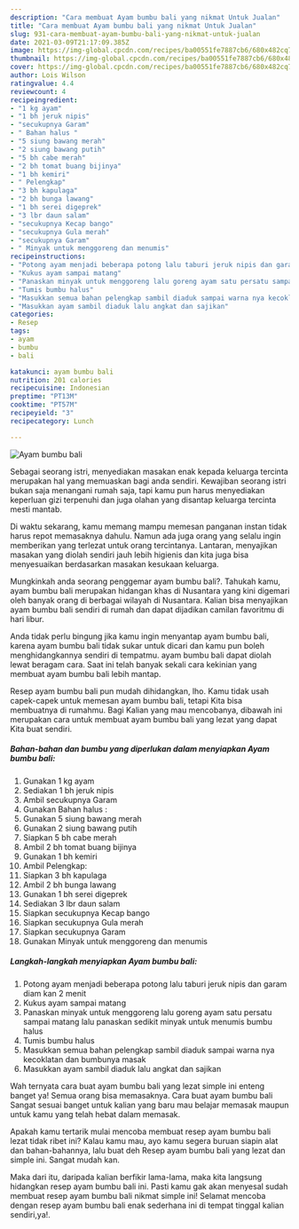 ```yaml
---
description: "Cara membuat Ayam bumbu bali yang nikmat Untuk Jualan"
title: "Cara membuat Ayam bumbu bali yang nikmat Untuk Jualan"
slug: 931-cara-membuat-ayam-bumbu-bali-yang-nikmat-untuk-jualan
date: 2021-03-09T21:17:09.385Z
image: https://img-global.cpcdn.com/recipes/ba00551fe7887cb6/680x482cq70/ayam-bumbu-bali-foto-resep-utama.jpg
thumbnail: https://img-global.cpcdn.com/recipes/ba00551fe7887cb6/680x482cq70/ayam-bumbu-bali-foto-resep-utama.jpg
cover: https://img-global.cpcdn.com/recipes/ba00551fe7887cb6/680x482cq70/ayam-bumbu-bali-foto-resep-utama.jpg
author: Lois Wilson
ratingvalue: 4.4
reviewcount: 4
recipeingredient:
- "1 kg ayam"
- "1 bh jeruk nipis"
- "secukupnya Garam"
- " Bahan halus "
- "5 siung bawang merah"
- "2 siung bawang putih"
- "5 bh cabe merah"
- "2 bh tomat buang bijinya"
- "1 bh kemiri"
- " Pelengkap"
- "3 bh kapulaga"
- "2 bh bunga lawang"
- "1 bh serei digeprek"
- "3 lbr daun salam"
- "secukupnya Kecap bango"
- "secukupnya Gula merah"
- "secukupnya Garam"
- " Minyak untuk menggoreng dan menumis"
recipeinstructions:
- "Potong ayam menjadi beberapa potong lalu taburi jeruk nipis dan garam diam kan 2 menit"
- "Kukus ayam sampai matang"
- "Panaskan minyak untuk menggoreng lalu goreng ayam satu persatu sampai matang lalu panaskan sedikit minyak untuk menumis bumbu halus"
- "Tumis bumbu halus"
- "Masukkan semua bahan pelengkap sambil diaduk sampai warna nya kecoklatan dan bumbunya masak"
- "Masukkan ayam sambil diaduk lalu angkat dan sajikan"
categories:
- Resep
tags:
- ayam
- bumbu
- bali

katakunci: ayam bumbu bali 
nutrition: 201 calories
recipecuisine: Indonesian
preptime: "PT13M"
cooktime: "PT57M"
recipeyield: "3"
recipecategory: Lunch

---
```



![Ayam bumbu bali](https://img-global.cpcdn.com/recipes/ba00551fe7887cb6/680x482cq70/ayam-bumbu-bali-foto-resep-utama.jpg)

Sebagai seorang istri, menyediakan masakan enak kepada keluarga tercinta merupakan hal yang memuaskan bagi anda sendiri. Kewajiban seorang istri bukan saja menangani rumah saja, tapi kamu pun harus menyediakan keperluan gizi terpenuhi dan juga olahan yang disantap keluarga tercinta mesti mantab.

Di waktu  sekarang, kamu memang mampu memesan panganan instan tidak harus repot memasaknya dahulu. Namun ada juga orang yang selalu ingin memberikan yang terlezat untuk orang tercintanya. Lantaran, menyajikan masakan yang diolah sendiri jauh lebih higienis dan kita juga bisa menyesuaikan berdasarkan masakan kesukaan keluarga. 



Mungkinkah anda seorang penggemar ayam bumbu bali?. Tahukah kamu, ayam bumbu bali merupakan hidangan khas di Nusantara yang kini digemari oleh banyak orang di berbagai wilayah di Nusantara. Kalian bisa menyajikan ayam bumbu bali sendiri di rumah dan dapat dijadikan camilan favoritmu di hari libur.

Anda tidak perlu bingung jika kamu ingin menyantap ayam bumbu bali, karena ayam bumbu bali tidak sukar untuk dicari dan kamu pun boleh menghidangkannya sendiri di tempatmu. ayam bumbu bali dapat diolah lewat beragam cara. Saat ini telah banyak sekali cara kekinian yang membuat ayam bumbu bali lebih mantap.

Resep ayam bumbu bali pun mudah dihidangkan, lho. Kamu tidak usah capek-capek untuk memesan ayam bumbu bali, tetapi Kita bisa membuatnya di rumahmu. Bagi Kalian yang mau mencobanya, dibawah ini merupakan cara untuk membuat ayam bumbu bali yang lezat yang dapat Kita buat sendiri.

<!--inarticleads1-->

##### Bahan-bahan dan bumbu yang diperlukan dalam menyiapkan Ayam bumbu bali:

1. Gunakan 1 kg ayam
1. Sediakan 1 bh jeruk nipis
1. Ambil secukupnya Garam
1. Gunakan  Bahan halus :
1. Gunakan 5 siung bawang merah
1. Gunakan 2 siung bawang putih
1. Siapkan 5 bh cabe merah
1. Ambil 2 bh tomat buang bijinya
1. Gunakan 1 bh kemiri
1. Ambil  Pelengkap:
1. Siapkan 3 bh kapulaga
1. Ambil 2 bh bunga lawang
1. Gunakan 1 bh serei digeprek
1. Sediakan 3 lbr daun salam
1. Siapkan secukupnya Kecap bango
1. Siapkan secukupnya Gula merah
1. Siapkan secukupnya Garam
1. Gunakan  Minyak untuk menggoreng dan menumis




<!--inarticleads2-->

##### Langkah-langkah menyiapkan Ayam bumbu bali:

1. Potong ayam menjadi beberapa potong lalu taburi jeruk nipis dan garam diam kan 2 menit
1. Kukus ayam sampai matang
1. Panaskan minyak untuk menggoreng lalu goreng ayam satu persatu sampai matang lalu panaskan sedikit minyak untuk menumis bumbu halus
1. Tumis bumbu halus
1. Masukkan semua bahan pelengkap sambil diaduk sampai warna nya kecoklatan dan bumbunya masak
1. Masukkan ayam sambil diaduk lalu angkat dan sajikan




Wah ternyata cara buat ayam bumbu bali yang lezat simple ini enteng banget ya! Semua orang bisa memasaknya. Cara buat ayam bumbu bali Sangat sesuai banget untuk kalian yang baru mau belajar memasak maupun untuk kamu yang telah hebat dalam memasak.

Apakah kamu tertarik mulai mencoba membuat resep ayam bumbu bali lezat tidak ribet ini? Kalau kamu mau, ayo kamu segera buruan siapin alat dan bahan-bahannya, lalu buat deh Resep ayam bumbu bali yang lezat dan simple ini. Sangat mudah kan. 

Maka dari itu, daripada kalian berfikir lama-lama, maka kita langsung hidangkan resep ayam bumbu bali ini. Pasti kamu gak akan menyesal sudah membuat resep ayam bumbu bali nikmat simple ini! Selamat mencoba dengan resep ayam bumbu bali enak sederhana ini di tempat tinggal kalian sendiri,ya!.


